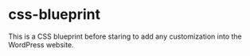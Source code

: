 # css-blueprint
This is a CSS blueprint before staring to add any customization into the WordPress website.
